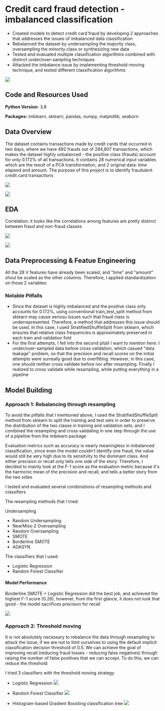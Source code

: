 # Credit card fraud detection - imbalanced classification
* Created models to detect credit card fraud by developing 2 approaches that addresses the issues of imbalanced data classification
* Rebalanced the dataset by undersampling the majority class, oversampling the minority class or synthesizing new data
* Tested and evaluated multiple classification algorithms combined with distinct under/over-sampling techniques
* Attacked the imbalance issue by implementing threshold-moving technique, and tested different classification algorithms

![](images/imbalanced_scale.png)

## Code and Resources Used
**Python Version:** 3.8

**Packages:** imblearn, sklearn, pandas, numpy, matplotlib, seaborn

## Data Overview
The dataset contains transactions made by credit cards that occurred in two days, where we have 492 frauds out of 284,807 transactions, which makes the dataset highly unbalanced - the positive class (frauds) account for only 0.172% of all transactions. It contains 28 numerical input variables which are the result of a PCA transformation, and 2 original data: time elapsed and amount. The purpose of this project is to identify fraudulent credit card transactions


![](images/df_head.png)

![](images/label_dist.png)

## EDA
Correlation: it looks like the correlations among features are pretty distinct between fraud and non-fraud classes

![](images/fraud.png)

![](images/non_fraud.png)

## Data Preprocessing & Featue Engineering
All the 28 V features have already been scaled, and "time" and "amount" shoul be scaled as the other columns. Therefore, I applied standardization on those 2 variables

### Notable Pitfalls
* Since the dataset is highly imbalanced and the positive class only accounts for 0.172%, using conventional train_test_split method from sklearn may cause seriosu issues such that fraud class is underrepresented. Therefore, a method that addresses this issue should be used. In this case, I used StratifiedShuffleSplit from sklearn, which ensures that relative class frequencies is approximately preserved in each train and validation fold
* For the first attempts, I fell into the second pitall I want to mention here: I under/over-sampled data before cross validation, which casued "data leakage" problem, so that the precision and recall scores on the initial attempts were surreally  good due to overfitting. However, in this case, one should neither cross validate before nor after resampling. Finally I realized to cross validate while resampling, while putting everything in a pipeline

## Model Building
### Approach 1: Rebalancing through resampling
To avoid the pitfalls that I mentioned above, I used the StratifiedShuffleSplit method from sklearn to split the training and test sets in order to preserve the distribution of the two classe in training and validation sets, and I combined the resampling and cross validating in one step through the use of a pipeline from the imblearn package

Evaluation metrics such as accuracy is nearly meaningless in imbalanced classification, since even the model couldn't identify one fraud, the value would still be very high due to its sensitvity to the dominant class. And either precision or recall only tells one side of the story. Therefore, I decided to mainly look at the F-1 score as the evaluation metric because it's the harmonic mean of the precision and recall, and tells a better story from the two sides

I tested and evaluated several combinations of resampling methods and classifiers

The resampling methods that I tried:

Undersampling
* Random Undersampling
* NearMiss-2
Oversampling
* Random Oversampling
* SMOTE
* Borderline SMOTE
* ADASYN

The classifiers that I used:
* Logistic Regression
* Random Forest Classifier

#### Model Performance
Borderline SMOTE + Logistic Regression did the best job, and achieved the highest F-1 score (0.26), however, from the first glance, it does not look that good - the model sacrifices precision for recall

![](images/classification_report.png)

### Approach 2: Threshold moving
It is not absolutely necessary to rebalance the data through resampling to attack the issue, if we are not to limit ourselves to using the default implicit classification decision threshold of 0.5. We can achieve the goal of improving recall (reducing fraud losses - reducing false negatives) through raising the number of false positives that we can accept. To do this, we can reduce the threshold

I tried 3 classifiers with the threshold moving strategy
* Logistic Regression
![](images/threshold1.png)

* Random Forest Classifier
![](images/threshold2.png)

* Histogram-based Gradient Boosting classification tree
![](images/threshold3.png)
